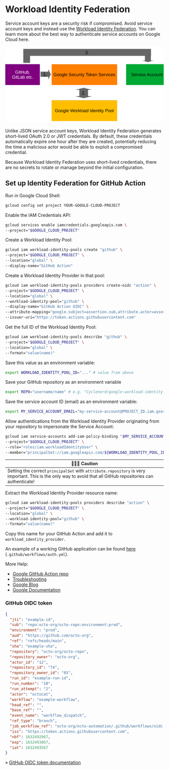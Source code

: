 # Workload Identity Federation

Service account keys are a security risk if compromised.
Avoid service account keys and instead use the [Workload Identity Federation](https://cloud.google.com/iam/docs/configuring-workload-identity-federation).
You can learn more about the best way to authenticate service accounts on Google Cloud here.

![Image: Auth Flow](./img/wif-flow.png?v1)

Unlike JSON service account keys, Workload Identity Federation generates short-lived OAuth 2.0 or JWT credentials. By default, these credentials automatically expire one hour after they are created, potentially reducing the time a malicious actor would be able to exploit a compromised credential.

Because Workload Identity Federation uses short-lived credentials, there are no secrets to rotate or manage beyond the initial configuration.

## Set up Identity Federation for GitHub Action

Run in Google Cloud Shell:
```bash
gcloud config set project YOUR-GOOGLE-CLOUD-PROJECT
```

Enable the IAM Credentials API:
```bash
gcloud services enable iamcredentials.googleapis.com \
--project="$GOOGLE_CLOUD_PROJECT"
```

Create a Workload Identity Pool:
```bash
gcloud iam workload-identity-pools create "github" \
--project="$GOOGLE_CLOUD_PROJECT" \
--location="global" \
--display-name="GitHub Action"
```

Create a Workload Identity Provider in that pool:
```bash
gcloud iam workload-identity-pools providers create-oidc "action" \
--project="$GOOGLE_CLOUD_PROJECT" \
--location="global" \
--workload-identity-pool="github" \
--display-name="GitHub Action OIDC" \
--attribute-mapping="google.subject=assertion.sub,attribute.actor=assertion.actor,attribute.repository=assertion.repository" \
--issuer-uri="https://token.actions.githubusercontent.com"
```

Get the full ID of the Workload Identity Pool:
```bash
gcloud iam workload-identity-pools describe "github" \
--project="$GOOGLE_CLOUD_PROJECT" \
--location="global" \
--format="value(name)"
```

Save this value as an environment variable:
```bash
export WORKLOAD_IDENTITY_POOL_ID="..." # value from above
```

Save your GitHub repository as an environment variable
```bash
export REPO="username/name" # e.g. "Cyclenerd/google-workload-identity-federation"
```

Save the service account ID (email) as an environment variable:
```bash
export MY_SERVICE_ACCOUNT_EMAIL="my-service-account@PROJECT_ID.iam.gserviceaccount.com."
```

Allow authentications from the Workload Identity Provider originating from your repository to impersonate the Service Account:
```bash
gcloud iam service-accounts add-iam-policy-binding "$MY_SERVICE_ACCOUNT_EMAIL" \
--project="$GOOGLE_CLOUD_PROJECT" \
--role="roles/iam.workloadIdentityUser" \
--member="principalSet://iam.googleapis.com/${WORKLOAD_IDENTITY_POOL_ID}/attribute.repository/${REPO}"
```

| 🚨🚨🚨 Caution | 
|---------|
| Setting the correct `principalSet` with `attribute.repository` is very important. This is the only way to avoid that all GitHub repositories can authenticate! | 

Extract the Workload Identity Provider resource name:
```bash
gcloud iam workload-identity-pools providers describe "action" \
--project="$GOOGLE_CLOUD_PROJECT" \
--location="global" \
--workload-identity-pool="github" \
--format="value(name)"
```

Copy this name for your GitHub Action and add it to `workload_identity_provider`.

An example of a working GitHub application can be found [here](https://github.com/Cyclenerd/google-workload-identity-federation/blob/master/.github/workflows/auth.yml) (`.github/workflows/auth.yml`).


More Help:

* [Google GitHub Action repo](https://github.com/google-github-actions/auth#setup)
* [Troubleshooting](https://github.com/google-github-actions/auth/blob/main/docs/TROUBLESHOOTING.md)
* [Google Blog](https://cloud.google.com/blog/products/identity-security/enabling-keyless-authentication-from-github-actions)
* [Google Documentation](https://cloud.google.com/iam/docs/configuring-workload-identity-federation#github-actions)

### GitHub OIDC token

```json
{
  "jti": "example-id",
  "sub": "repo:octo-org/octo-repo:environment:prod",
  "environment": "prod",
  "aud": "https://github.com/octo-org",
  "ref": "refs/heads/main",
  "sha": "example-sha",
  "repository": "octo-org/octo-repo",
  "repository_owner": "octo-org",
  "actor_id": "12",
  "repository_id": "74",
  "repository_owner_id": "65",
  "run_id": "example-run-id",
  "run_number": "10",
  "run_attempt": "2",
  "actor": "octocat",
  "workflow": "example-workflow",
  "head_ref": "",
  "base_ref": "",
  "event_name": "workflow_dispatch",
  "ref_type": "branch",
  "job_workflow_ref": "octo-org/octo-automation/.github/workflows/oidc.yml@refs/heads/main",
  "iss": "https://token.actions.githubusercontent.com",
  "nbf": 1632492967,
  "exp": 1632493867,
  "iat": 1632493567
}
```
» [GitHub OIDC token documentation](https://docs.github.com/en/actions/deployment/security-hardening-your-deployments/about-security-hardening-with-openid-connect#understanding-the-oidc-token)